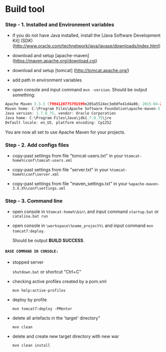 # Build tool


### Step - 1. Installed and Environment variables

* if you do not have Java installed, install the [Java Software Development Kit] (SDK)(http://www.oracle.com/technetwork/java/javase/downloads/index.html)

* download and setup [apache-maven] (https://maven.apache.org/download.cgi)

* download and setup [tomcat] (http://tomcat.apache.org/)

* add path in environment variables

* open console and input command `mvn -version`. Should be output something:

```java
Apache Maven 3.3.3 (7994120775791599e205a5524ec3e0dfe41d4a06; 2015-04-22T17:27:37+05:30)
Maven home: C:\Program Files\Apache Software Foundation\apache-maven-3.3.3
Java version: 1.7.0_75, vendor: Oracle Corporation
Java home: C:\Program Files\Java\jdk1.7.0_75\jre
Default locale: en_US, platform encoding: Cp1252
```
		
You are now all set to use Apache Maven for your projects.


### Step - 2. Add configs files

* copy-past settings from file "tomcat-users.txt" in your `%tomcat-home%\conf\tomcat-users.xml` 

* copy-past settings from file "server.txt" in your `%tomcat-home%\conf\server.xml`

* copy-past settings from file "maven_settings.txt" in your `%apache-maven-3.X.X%\conf\settings.xml`


### Step - 3. Command line 

* open console in `%tomcat-home%\bin\` and input command `startup.bat` or `catalina.bat run`

* open console in `\workspace\%name_project%\` and input command `mvn tomcat7:deploy`.

  Should be output **BUILD SUCCESS**.
	
	
#### `BASE COMMAND IN CONSOLE:`
* stopped server
		 
	`shutdown.bat` or shortcut "Ctrl+C"

* checking active profiles created by a pom.xml
		 
	`mvn help:active-profiles`

* deploy by profile
		 
	`mvn tomcat7:deploy -PMentor`
		
* delete all artefacts in the 'target' directory"

	`mvn clean`
		
* delete and create new target directory with new war 

	`mvn clean install`
		

